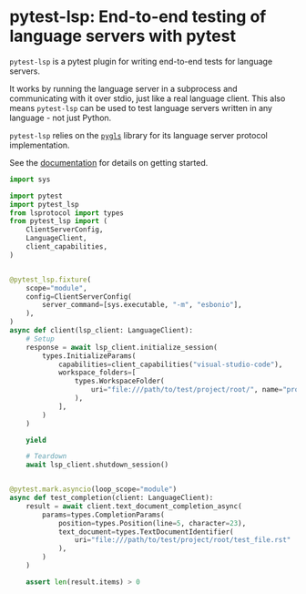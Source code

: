 # pytest-lsp: End-to-end testing of language servers with pytest

`pytest-lsp` is a pytest plugin for writing end-to-end tests for language servers.

It works by running the language server in a subprocess and communicating with it over stdio, just like a real language client.
This also means `pytest-lsp` can be used to test language servers written in any language - not just Python.

`pytest-lsp` relies on the [`pygls`](https://github.com/openlawlibrary/pygls) library for its language server protocol implementation.

See the [documentation](https://lsp-devtools.readthedocs.io/en/latest/) for details on getting started.

```python
import sys

import pytest
import pytest_lsp
from lsprotocol import types
from pytest_lsp import (
    ClientServerConfig,
    LanguageClient,
    client_capabilities,
)


@pytest_lsp.fixture(
    scope="module",
    config=ClientServerConfig(
        server_command=[sys.executable, "-m", "esbonio"],
    ),
)
async def client(lsp_client: LanguageClient):
    # Setup
    response = await lsp_client.initialize_session(
        types.InitializeParams(
            capabilities=client_capabilities("visual-studio-code"),
            workspace_folders=[
                types.WorkspaceFolder(
                    uri="file:///path/to/test/project/root/", name="project"
                ),
            ],
        )
    )

    yield

    # Teardown
    await lsp_client.shutdown_session()


@pytest.mark.asyncio(loop_scope="module")
async def test_completion(client: LanguageClient):
    result = await client.text_document_completion_async(
        params=types.CompletionParams(
            position=types.Position(line=5, character=23),
            text_document=types.TextDocumentIdentifier(
                uri="file:///path/to/test/project/root/test_file.rst"
            ),
        )
    )

    assert len(result.items) > 0
```
